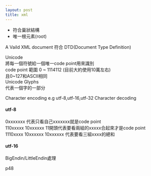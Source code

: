 ```yaml
---
layout: post
title: xml
---
```

* 符合巢狀結構  
* 唯一根元素(root)  
 
A Vaild XML document 符合 DTD(Document Type Definition)  

Unicode  
將每一個符號給一個唯一code point用來識別  
code point 範圍 0 ~ 1114112 (目前大約使用10萬左右)  
且0~127和ASCII相同  
Unicode Glyphs  
代表一個字的一部分  

Character encoding
  e.g utf-8,utf-16,utf-32
Character decoding

#### utf-8   
0xxxxxxx 代表只看自己xxxxxxx就是code point  
110xxxxx 10xxxxxx 11開頭代表要看兩組的xxxxx合起來才是code point  
1110xxxx 10xxxxxx 10xxxxxx 代表要看三組xxxx的總和 

#### utf-16  
BigEndin/LittleEndin處理  
  

p48 
